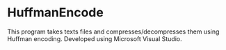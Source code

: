 # HuffmanEncode

This program takes texts files and compresses/decompresses them using Huffman encoding. Developed using Microsoft Visual Studio.

